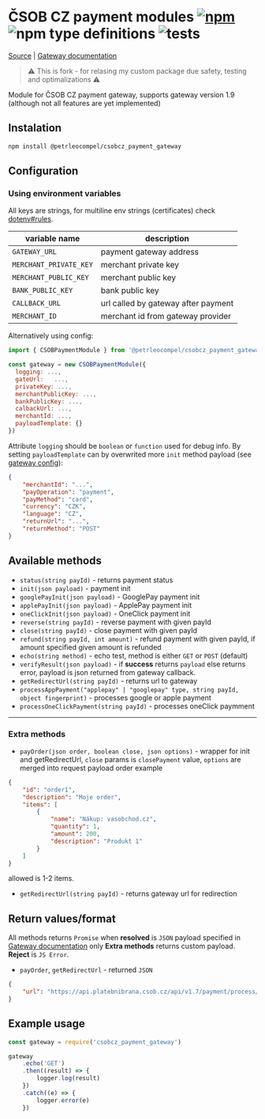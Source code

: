 # ČSOB CZ payment modules [![npm](https://img.shields.io/npm/v/@petrleocompel/csobcz_payment_gateway.svg)](https://www.npmjs.com/package/@petrleocompel/csobcz_payment_gateway) ![npm type definitions](https://img.shields.io/npm/types/@petrleocompel/csobcz_payment_gateway) ![tests](https://img.shields.io/github/actions/workflow/status/petrleocompel/node-csobcz-gateway/test.yml?branch=release&label=test)

[Source](https://github.com/petrleocompel/node-csobcz-gateway) |
[Gateway documentation](https://github.com/csob/paymentgateway)

> :warning: This is fork - for relasing my custom package due safety, testing and optimalizations :warning:

Module for ČSOB CZ payment gateway, supports gateway version 1.9 (although not all features are yet implemented)

## Instalation

```sh
npm install @petrleocompel/csobcz_payment_gateway
```

## Configuration

### Using environment variables

All keys are strings, for multiline env strings (certificates) check [dotenv#rules](https://www.npmjs.com/package/dotenv#rules).

| variable name          | description                         |
| ---------------------- | ----------------------------------- |
| `GATEWAY_URL`          | payment gateway address             |
| `MERCHANT_PRIVATE_KEY` | merchant private key                |
| `MERCHANT_PUBLIC_KEY`  | merchant public key                 |
| `BANK_PUBLIC_KEY`      | bank public key                     |
| `CALLBACK_URL`         | url called by gateway after payment |
| `MERCHANT_ID`          | merchant id from gateway provider   |

Alternatively using config:

```javascript
import { CSOBPaymentModule } from '@petrleocompel/csobcz_payment_gateway';

const gateway = new CSOBPaymentModule({
  logging: ...,
  gateUrl:   ...,
  privateKey: ...,
  merchantPublicKey: ...,
  bankPublicKey: ...,
  calbackUrl: ...,
  merchantId: ...,
  payloadTemplate: {}
})
```

Attribute `logging` should be `boolean` or `function` used for debug info. By setting `payloadTemplate` can by overwrited more `init` method payload (see [gateway config](https://github.com/csob/paymentgateway/wiki/eAPI-v1.7#-post-httpsapiplatebnibranacsobczapiv17paymentinit-)):

```json
{
	"merchantId": "...",
	"payOperation": "payment",
	"payMethod": "card",
	"currency": "CZK",
	"language": "CZ",
	"returnUrl": "...",
	"returnMethod": "POST"
}
```

## Available methods

- `status(string payId)` - returns payment status
- `init(json payload)` - payment init
- `googlePayInit(json payload)` - GooglePay payment init
- `applePayInit(json payload)` - ApplePay payment init
- `oneClickInit(json payload)` - OneClick payment init
- `reverse(string payId)` - reverse payment with given payId
- `close(string payId)` - close payment with given payId
- `refund(string payId, int amount)` - refund payment with given payId, if
  amount specified given amount is refunded
- `echo(string method)` - echo test, method is either `GET` or `POST` (default)
- `verifyResult(json payload)` - if **success** returns `payload` else returns error,
  payload is json returned from gateway callback.
- `getRedirectUrl(string payId)` - returns url to gateway
- `processAppPayment("applepay" | "googlepay" type, string payId, object fingerprint)` - processes google or apple payment
- `processOneClickPayment(string payId)` - processes oneClick paymment

---

### Extra methods

- `payOrder(json order, boolean close, json options)` - wrapper for init and getRedirectUrl, `close` params is `closePayment` value, `options` are merged into request payload
  order example

```json
{
	"id": "order1",
	"description": "Moje order",
	"items": [
		{
			"name": "Nákup: vasobchod.cz",
			"quantity": 1,
			"amount": 200,
			"description": "Produkt 1"
		}
	]
}
```

allowed is 1-2 items.

- `getRedirectUrl(string payId)` - returns gateway url for redirection

## Return values/format

All methods returns `Promise` when **resolved** is `JSON` payload specified in
[Gateway documentation](https://github.com/csob/paymentgateway) only **Extra methods** returns custom payload. **Reject** is `JS Error`.

- `payOrder`, `getRedirectUrl` - returned `JSON`

```json
{
	"url": "https://api.platebnibrana.csob.cz/api/v1.7/payment/process/MERCHANDID/PAYID/20180504105513/KZr8D0z%2FVYFlX2fy0bs2NTafv...."
}
```

## Example usage

```javascript
const gateway = require('csobcz_payment_gateway')

gateway
	.echo('GET')
	.then((result) => {
		logger.log(result)
	})
	.catch((e) => {
		logger.error(e)
	})
```
